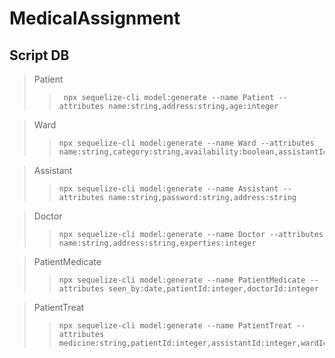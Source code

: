 # MedicalAssignment

## Script DB

> Patient
>
>> ```
>>  npx sequelize-cli model:generate --name Patient --attributes name:string,address:string,age:integer
>> ```


> Ward
>
>> ```
>> npx sequelize-cli model:generate --name Ward --attributes name:string,category:string,availability:boolean,assistantId:integer
>> ```


> Assistant
>
>> ```
>> npx sequelize-cli model:generate --name Assistant --attributes name:string,password:string,address:string
>> ```


> Doctor
>
>> ```
>> npx sequelize-cli model:generate --name Doctor --attributes name:string,address:string,experties:integer
>> ```

> PatientMedicate
>
>> ```
>> npx sequelize-cli model:generate --name PatientMedicate --attributes seen_by:date,patientId:integer,doctorId:integer
>> ```

> PatientTreat
>
>> ```
>> npx sequelize-cli model:generate --name PatientTreat --attributes medicine:string,patientId:integer,assistantId:integer,wardId:integer
>> ```
